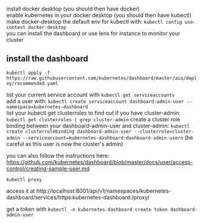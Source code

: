 install docker desktop (you should then have docker)  
enable kubernetes in your docker desktop (you should then have kubectl)  
make docker-desktop the default env for kubectl with: `kubectl config use-context docker-desktop`  
you can install the dashboard or use lens for instance to monitor your cluster

## install the dashboard

`kubectl apply -f https://raw.githubusercontent.com/kubernetes/dashboard/master/aio/deploy/recommended.yaml`

list your current service account with `kubectl get serviceaccounts`  
add a user with: `kubectl create serviceaccount dashboard-admin-user --namespace=kubernetes-dashboard`  
list your kubectl get clusterroles to find out if you have cluster-admin: `kubectl get clusterroles | grep cluster-admin`
create a cluster role binding between your dashboard-admin-user and cluster-admin: `kubectl create clusterrolebinding dashboard-admin-user --clusterrole=cluster-admin --serviceaccount=kubernetes-dashboard:dashboard-admin-usern` (be careful as this user is now the cluster's admin)

you can also follow the instructions here: https://github.com/kubernetes/dashboard/blob/master/docs/user/access-control/creating-sample-user.md


`kubectl proxy`

access it at http://localhost:8001/api/v1/namespaces/kubernetes-dashboard/services/https:kubernetes-dashboard:/proxy/

get a token with `kubectl -n kubernetes-dashboard create token dashboard-admin-user`